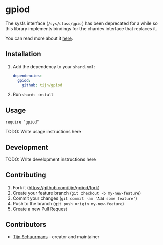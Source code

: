 # gpiod

The sysfs interface (`/sys/class/gpio`) has been deprecated for a while so this library implements bindings for the chardev interface that replaces it.

You can read more about it [here](https://embeddedbits.org/new-linux-kernel-gpio-user-space-interface/).

## Installation

1. Add the dependency to your `shard.yml`:

   ```yaml
   dependencies:
     gpiod:
       github: tijn/gpiod
   ```

2. Run `shards install`

## Usage

```crystal
require "gpiod"
```

TODO: Write usage instructions here

## Development

TODO: Write development instructions here

## Contributing

1. Fork it (<https://github.com/tijn/gpiod/fork>)
2. Create your feature branch (`git checkout -b my-new-feature`)
3. Commit your changes (`git commit -am 'Add some feature'`)
4. Push to the branch (`git push origin my-new-feature`)
5. Create a new Pull Request

## Contributors

- [Tijn Schuurmans](https://github.com/tijn) - creator and maintainer
